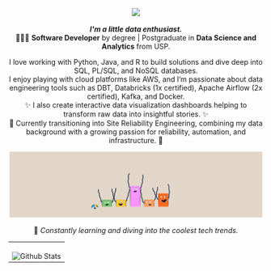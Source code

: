 <!--header-->
<p align="center">
  <img src="https://readme-typing-svg.demolab.com/?lines=Hi! I'm Júlia! 👋🏻; Nice to meet ya 🥳&font=Poiret+One&&color=FFFFFF&center=true&width=200&height=50&duration=4000&pause=1000">
</p>

<!--bio-->
<p align="center">
  <b><i>I'm a little data enthusiast.</i></b>
    <br>👩🏼‍🎓 <b>Software Developer</b> by degree | Postgraduate in <b>Data Science and Analytics</b> from USP.
</p>

<!--skills and tools-->
<p align="center">
I love working with Python, Java, and R to build solutions and dive deep into SQL, PL/SQL, and NoSQL databases. 
<br>I enjoy playing with cloud platforms like AWS, and I’m passionate about data engineering tools such as DBT, Databricks (1x certified), Apache Airflow (2x certified), Kafka, and Docker. </br>
✨ I also create interactive data visualization dashboards helping to transform raw data into insightful stories. ✨
<br>🔧 Currently transitioning into Site Reliability Engineering, combining my data background with a growing passion for reliability, automation, and infrastructure. 🚀</br></p>

<p align="center">
  <img src="https://github.com/jcostaa1/jcostaa1/blob/main/images/graph.gif" width=500>
</p>

<p align="center">
  🌱 <i>Constantly learning and diving into the coolest tech trends.</i>
</p>


<table>
  <tr>
    <td>
      <br />
      <img
        align="left"
        src="https://github-readme-streak-stats.herokuapp.com/?user=jcostaa1&theme=dark&hide_border=false"
        alt="Github Stats"
      />
    </td>
  </tr>
</table>

